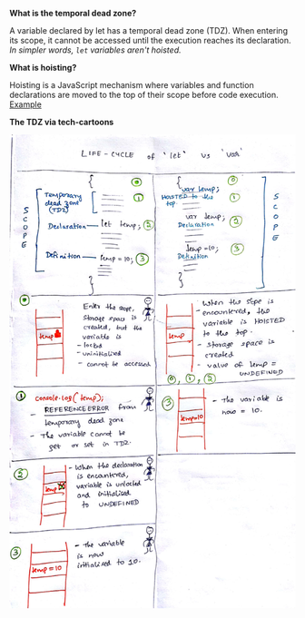 **What is the temporal dead zone?**

A variable declared by let has a temporal dead zone (TDZ). When entering its scope, it cannot be accessed until the execution reaches its declaration.
_In simpler words, `let` variables aren't hoisted._

**What is hoisting?**

Hoisting is a JavaScript mechanism where variables and function declarations are moved to the top of their scope before code execution.
[Example](./letvsvar.md#hoisting)

**The TDZ via tech-cartoons**

![Temporal Dead Zone](./images/let_vs_var_tdz.jpg)
